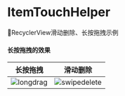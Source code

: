 # ItemTouchHelper
:dog:RecyclerView滑动删除、长按拖拽示例

#### 长按拖拽的效果
| 长按拖拽    | 滑动删除  |
| :-------------: | :-------------: |
| ![longdrag](http://upload-images.jianshu.io/upload_images/4293651-11ada15b866f04dd.gif?imageMogr2/auto-orient/strip%7CimageView2/2/w/1240) | ![swipedelete](http://upload-images.jianshu.io/upload_images/4293651-9a7004af046ac72d.gif?imageMogr2/auto-orient/strip%7CimageView2/2/w/1240) | 

